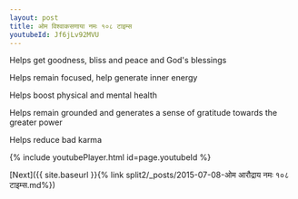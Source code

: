 ```yaml
---
layout: post
title: ओम विश्वाकसणाया नमः १०८ टाइम्स
youtubeId: Jf6jLv92MVU
---
```

 
 
Helps get goodness, bliss and peace and God's blessings
 
Helps remain focused, help generate inner energy 
 
Helps boost physical and mental health 
 
Helps remain grounded and generates a sense of gratitude towards the greater power 
 
Helps reduce bad karma
 
 
 
 


{% include youtubePlayer.html id=page.youtubeId %}
 
[Next]({{ site.baseurl }}{% link  split2/_posts/2015-07-08-ओम आरौद्राय नमः १०८ टाइम्स.md%})
 
